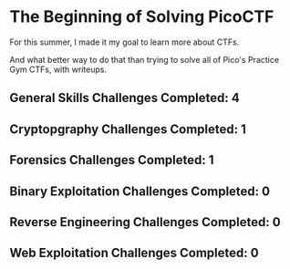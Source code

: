 # The Beginning of Solving PicoCTF

For this summer, I made it my goal to learn more about CTFs.

And what better way to do that than trying to solve all of Pico's Practice Gym CTFs, with writeups.

## General Skills Challenges Completed: 4
## Cryptopgraphy Challenges Completed: 1 
## Forensics Challenges Completed: 1
## Binary Exploitation Challenges Completed: 0
## Reverse Engineering Challenges Completed: 0
## Web Exploitation Challenges Completed: 0













